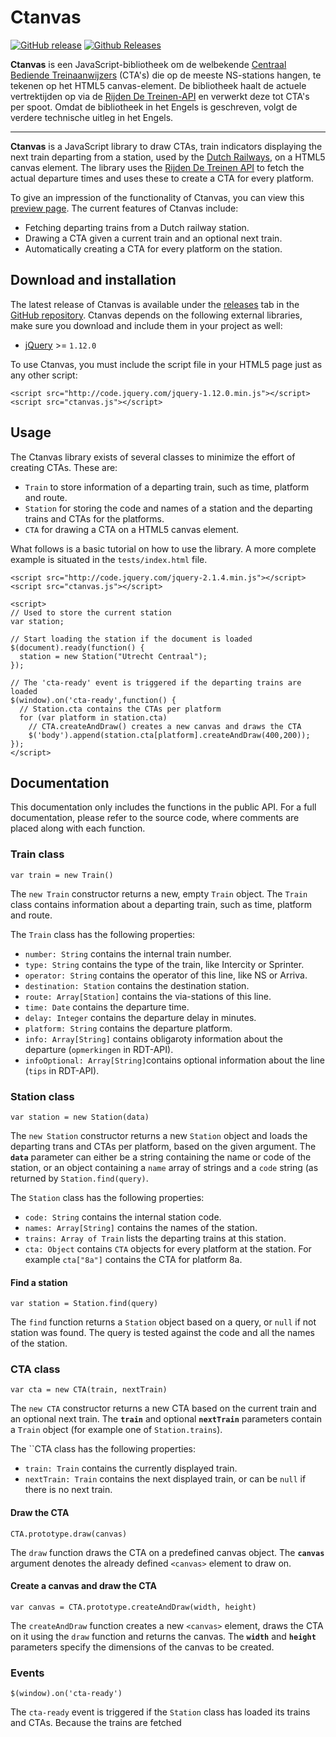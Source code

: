 # Ctanvas

[![GitHub release](https://img.shields.io/github/release/dengsn/Ctanvas.svg)](https://github.com/dengsn/Ctanvas/releases) [![Github Releases](https://img.shields.io/github/downloads/dengsn/Ctanvas/latest/total.svg)](https://github.com/dengsn/Ctanvas/releases)

**Ctanvas** is een JavaScript-bibliotheek om de welbekende [Centraal Bediende Treinaanwijzers](https://nl.wikipedia.org/wiki/Centraal_bediende_treinaanwijzers_in_Nederland) (CTA's) die op de meeste NS-stations hangen, te tekenen op het HTML5 canvas-element. De bibliotheek haalt de actuele vertrektijden op via de [Rijden De Treinen-API](https://github.com/geertw/rdt-infoplus-dvs) en verwerkt deze tot CTA's per spoot. Omdat de bibliotheek in het Engels is geschreven, volgt de verdere technische uitleg in het Engels.

---

**Ctanvas** is a JavaScript library to draw CTAs, train indicators displaying the next train departing from a station, used by the [Dutch Railways](http://ns.nl), on a HTML5 canvas element. The library uses the [Rijden De Treinen API](https://github.com/geertw/rdt-infoplus-dvs) to fetch the actual departure times and uses these to create a CTA for every platform.

To give an impression of the functionality of Ctanvas, you can view this [preview page](https://dl.dropboxusercontent.com/u/12669217/Ctanvas/preview.html#rtd). The current features of Ctanvas include:

 - Fetching departing trains from a Dutch railway station.
 - Drawing a CTA given a current train and an optional next train.
 - Automatically creating a CTA for every platform on the station.

## Download and installation

The latest release of Ctanvas is available under the [releases](https://github.com/dengsn/Ctanvas/releases) tab in the [GitHub repository](https://github.com/dengsn/Ctanvas). Ctanvas depends on the following external libraries, make sure you download and include them in your project as well:

- [jQuery](https://jquery.com/) >= `1.12.0`

To use Ctanvas, you must include the script file in your HTML5 page just as any other script:

    <script src="http://code.jquery.com/jquery-1.12.0.min.js"></script>
    <script src="ctanvas.js"></script>

## Usage

The Ctanvas library exists of several classes to minimize the effort of creating CTAs. These are:

- `Train` to store information of a departing train, such as time, platform and route.
- `Station` for storing the code and names of a station and the departing trains and CTAs for the platforms.
- `CTA` for drawing a CTA on a HTML5 canvas element.

What follows is a basic tutorial on how to use the library. A more complete example is situated in the `tests/index.html` file.

    <script src="http://code.jquery.com/jquery-2.1.4.min.js"></script>
    <script src="ctanvas.js"></script>
    
    <script>
    // Used to store the current station
    var station;

    // Start loading the station if the document is loaded
    $(document).ready(function() {
      station = new Station("Utrecht Centraal");
    });

    // The 'cta-ready' event is triggered if the departing trains are loaded
    $(window).on('cta-ready',function() {
      // Station.cta contains the CTAs per platform
      for (var platform in station.cta)
        // CTA.createAndDraw() creates a new canvas and draws the CTA
        $('body').append(station.cta[platform].createAndDraw(400,200));
    });
    </script>

## Documentation

This documentation only includes the functions in the public API. For a full documentation, please refer to the source code, where comments are placed along with each function.

### Train class

    var train = new Train()

The `new Train` constructor returns a new, empty `Train` object.  The `Train` class contains information about a departing train, such as time, platform and route.

The `Train` class has the following properties:

 - `number: String` contains the internal train number.
 - `type: String` contains the type of the train, like Intercity or Sprinter.
 - `operator: String` contains the operator of this line, like NS or Arriva.
 - `destination: Station` contains the destination station.
 - `route: Array[Station]` contains the via-stations of this line.
 - `time: Date` contains the departure time.
 - `delay: Integer` contains the departure delay in minutes.
 - `platform: String` contains the departure platform.
 - `info: Array[String]` contains obligaroty information about the departure (`opmerkingen` in RDT-API).
 - `infoOptional: Array[String]`contains optional information about the line (`tips` in RDT-API).

### Station class

    var station = new Station(data)

The `new Station` constructor returns a new `Station` object and loads the departing trans and CTAs per platform, based on the given argument. 
The **`data`** parameter can either be a string containing the name or code of the station, or an object containing a `name` array of strings and a `code` string (as returned by `Station.find(query)`.

The `Station` class has the following properties:

- `code: String`  contains the internal station code.
- `names: Array[String]` contains the names of the station.
- `trains: Array of Train` lists the departing trains at this station.
- `cta: Object` contains `CTA` objects for every platform at the station. For example `cta["8a"]` contains the CTA for platform 8a.

#### Find a station

    var station = Station.find(query)

The `find` function returns a `Station` object based on a query, or `null` if not station was found. The query is tested against the code and all the names of the station. 

### CTA class

    var cta = new CTA(train, nextTrain)

The `new CTA` constructor returns a new CTA based on the current train and an optional next train.
The **`train`** and optional **`nextTrain`** parameters contain a `Train` object (for example one of `Station.trains`). 

The ``CTA class has the following properties:

- `train: Train` contains the currently displayed train.
- `nextTrain: Train` contains the next displayed train, or can be `null` if there is no next train.


#### Draw the CTA

    CTA.prototype.draw(canvas)

The `draw` function draws the CTA on a predefined canvas object. The **`canvas`** argument denotes the already defined `<canvas>` element to draw on.

#### Create a canvas and draw the CTA

    var canvas = CTA.prototype.createAndDraw(width, height)

The `createAndDraw` function creates a new `<canvas>` element, draws the CTA on it using the `draw` function and returns the canvas. The **`width`** and **`height`** parameters specify the dimensions of the canvas to be created.

### Events

    $(window).on('cta-ready')

The  `cta-ready` event is triggered if the `Station` class has loaded its trains and CTAs. Because the trains are fetched 